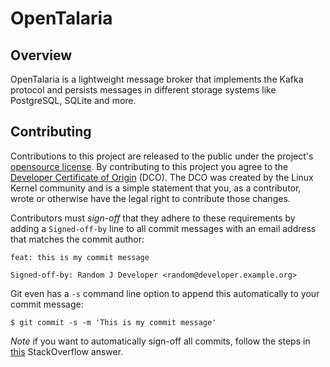 # OpenTalaria

## Overview
OpenTalaria is a lightweight message broker that implements the Kafka protocol and persists messages in different storage systems like PostgreSQL, SQLite and more.


## Contributing

Contributions to this project are released to the public under the project's [opensource license](LICENSE.md).
By contributing to this project you agree to the [Developer Certificate of Origin](https://developercertificate.org/) (DCO).
The DCO was created by the Linux Kernel community and is a simple statement that you, as a contributor, wrote or otherwise have the legal right to contribute those changes.

Contributors must _sign-off_ that they adhere to these requirements by adding a `Signed-off-by` line to all commit messages with an email address that matches the commit author:

```
feat: this is my commit message

Signed-off-by: Random J Developer <random@developer.example.org>
```

Git even has a `-s` command line option to append this automatically to your
commit message:

```
$ git commit -s -m 'This is my commit message'
```

*Note* if you want to automatically sign-off all commits, follow the steps in [this](https://stackoverflow.com/a/46536244) StackOverflow answer.
